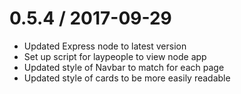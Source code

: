 0.5.4 / 2017-09-29
===================

  * Updated Express node to latest version
  * Set up script for laypeople to view node app
  * Updated style of Navbar to match for each page
  * Updated style of cards to be more easily readable
